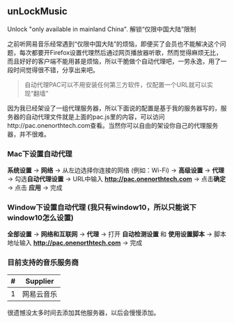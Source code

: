 ## unLockMusic
Unlock "only available in mainland China". 解锁“仅限中国大陆”限制

之前听网易音乐经常遇到“仅限中国大陆”的烦恼，即便买了会员也不能解决这个问题，每次都要开Firefox设置代理然后通过网页播放器听歌，然而觉得麻烦无比，而且好好的客户端不能用甚是烦恼，所以干脆做个自动代理吧，一劳永逸，用了一段时间觉得很不错，分享出来吧。

> 自动代理PAC可以不用安装任何第三方软件，仅配置一个URL就可以实现“翻墙”

因为我已经架设了一组代理服务器，所以下面说的配置是基于我的服务器写的，服务器的自动代理文件就是上面的pac.js里的内容，可以访问http://pac.onenorthtech.com查看。当然你可以自由的架设你自己的代理服务器，并不很难。

### Mac下设置自动代理
**系统设置** -> **网络** -> 从左边选择你连接的网络 (例如：Wi-Fi) -> **高级设置** -> **代理** -> 勾选**自动代理设置** -> URL中输入 **http://pac.onenorthtech.com** -> 点击**确定** -> 点击 **应用** -> 完成

### Window下设置自动代理 (我只有window10，所以只能说下window10怎么设置)
**全部设置** -> **网络和互联网** -> **代理** -> 打开 **自动检测设置** 和 **使用设置脚本** -> 脚本地址输入 **http://pac.onenorthtech.com** -> 完成

### 目前支持的音乐服务商

| # |  Supplier  |
|:-:|:----------:|
| 1 | 网易云音乐 	 |

很遗憾没太多时间去添加其他服务器，以后会慢慢添加。

